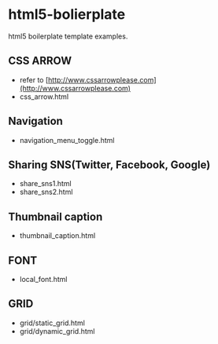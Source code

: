 # html5-bolierplate
html5 boilerplate template examples.

## CSS ARROW
- refer to [http://www.cssarrowplease.com](http://www.cssarrowplease.com)
- css_arrow.html

## Navigation
- navigation_menu_toggle.html

## Sharing SNS(Twitter, Facebook, Google)
- share_sns1.html
- share_sns2.html

## Thumbnail caption
- thumbnail_caption.html

## FONT
- local_font.html

## GRID
- grid/static_grid.html
- grid/dynamic_grid.html